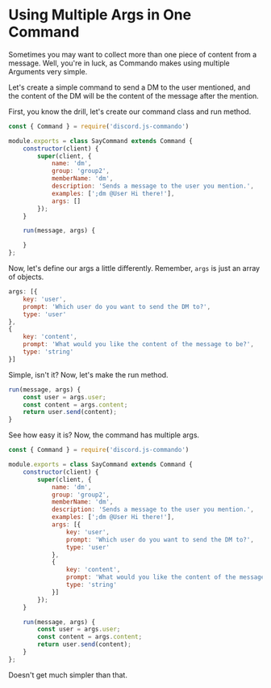 # Using Multiple Args in One Command

Sometimes you may want to collect more than one piece of content from a message. Well, you're in luck, as Commando makes using multiple Arguments very simple.

Let's create a simple command to send a DM to the user mentioned, and the content of the DM will be the content of the message after the mention.

First, you know the drill, let's create our command class and run method.

```js
const { Command } = require('discord.js-commando')

module.exports = class SayCommand extends Command {
    constructor(client) {
        super(client, {
            name: 'dm',
            group: 'group2',
            memberName: 'dm',
            description: 'Sends a message to the user you mention.',
            examples: [';dm @User Hi there!'],
            args: []
        });    
    }

    run(message, args) {

    }
};
```

Now, let's define our args a little differently. Remember, `args` is just an array of objects.

```js
args: [{
    key: 'user',
    prompt: 'Which user do you want to send the DM to?',
    type: 'user'
},
{
    key: 'content',
    prompt: 'What would you like the content of the message to be?',
    type: 'string'
}]
```

Simple, isn't it? Now, let's make the run method.

```js
run(message, args) {
    const user = args.user;
    const content = args.content;
    return user.send(content);
}
```

See how easy it is? Now, the command has multiple args.

```js
const { Command } = require('discord.js-commando')

module.exports = class SayCommand extends Command {
    constructor(client) {
        super(client, {
            name: 'dm',
            group: 'group2',
            memberName: 'dm',
            description: 'Sends a message to the user you mention.',
            examples: [';dm @User Hi there!'],
            args: [{
                key: 'user',
                prompt: 'Which user do you want to send the DM to?',
                type: 'user'
            },
            {
                key: 'content',
                prompt: 'What would you like the content of the message to be?',
                type: 'string'
            }]
        });    
    }

    run(message, args) {
        const user = args.user;
        const content = args.content;
        return user.send(content);
    }
};
```

Doesn't get much simpler than that.

